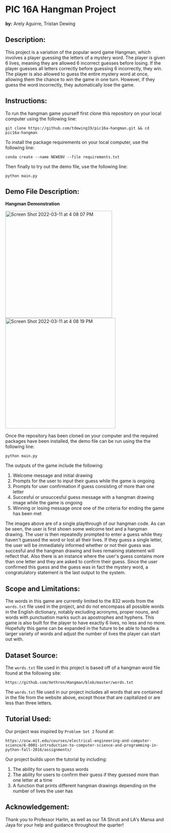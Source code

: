 # PIC 16A Hangman Project

**by:** Arely Aguirre, Tristan Dewing

## Description:

This project is a variation of the popular word game Hangman, which involves a player guessing the letters of a mystery word. The player is given 6 lives, meaning they are allowed 6 incorrect guesses before losing. If the player guesses all letters correctly before guessing 6 incorrectly, they win. The player is also allowed to guess the entire mystery word at once, allowing them the chance to win the game in one turn. However, if they guess the word incorrectly, they automatically lose the game.

## Instructions:

To run the hangman game yourself first clone this repository on your local computer using the following line:

```
git clone https://github.com/tdewing19/pic16a-hangman.git && cd pic16a-hangman
```

To install the package requirements on your local computer, use the following line:

```
conda create --name NEWENV --file requirements.txt
```

Then finally to try out the demo file, use the following line:

```
python main.py
```

## Demo File Description:
**Hangman Demonstration**    
<p float="left">
  <img width="334" alt="Screen Shot 2022-03-11 at 4 08 07 PM" src="https://user-images.githubusercontent.com/97066669/157994427-e33c81fa-3f73-49f9-8cea-181526a589d0.png">
  <img width="345" alt="Screen Shot 2022-03-11 at 4 08 19 PM" src="https://user-images.githubusercontent.com/97066669/157994429-1038b144-da80-480a-97f8-8e8a4ba54acb.png"> 
</p>

Once the repository has been cloned on your computer and the required packages have been installed, the demo file can be run using the the following line: 

```
python main.py
```
The outputs of the game include the following:
  1. Welcome message and initial drawing
  2. Prompts for the user to input their guess while the game is ongoing
  3. Prompts for user confirmation if guess consisting of more than one letter
  4. Succesful or unsuccesful guess message with a hangman drawing image while the game is ongoing
  5. Winning or losing message once one of the criteria for ending the game has been met

The images above are of a single playthrough of our hangman code. As can be seen, the user is first shown some welcome text and a hangman drawing. The user is then repeatedly prompted to enter a guess while they haven't guessed the word or lost all their lives. If they guess a single letter, the user will be immediately informed whether or not their guess was succesful and the hangman drawing and lives remaining statement will reflect that. Also there is an instance where the user's guess contains more than one letter and they are asked to confirm their guess. Since the user confirmed this guess and the guess was in fact the mystery word, a congratulatory statement is the last output to the system.


## Scope and Limitations:

The words in this game are currently limited to the 832 words from the `words.txt` file used in the project, and do not encompass all possible words in the English dictionary, notably excluding acronyms, proper nouns, and words with punctuation marks such as apostrophes and hyphens. This game is also built for the player to have exactly 6 lives, no less and no more. Hopefully this game can be expanded in the future to be able to handle a larger variety of words and adjust the number of lives the player can start out with.

## Dataset Source:

The `words.txt` file used in this project is based off of a hangman word file found at the following site:

```
https://github.com/Xethron/Hangman/blob/master/words.txt
```
The `words.txt` file used in our project includes all words that are contained in the file from the website above, except those that are capitalized or are less than three letters.

## Tutorial Used:

Our project was inspired by `Problem Set 2` found at:

```
https://ocw.mit.edu/courses/electrical-engineering-and-computer-science/6-0001-introduction-to-computer-science-and-programming-in-python-fall-2016/assignments/
```
Our project builds upon the tutorial by including:
  1. The ability for users to guess words
  2. The ability for users to confirm their guess if they guessed more than one letter at a time
  3. A function that prints different hangman drawings depending on the number of lives the user has

## Acknowledgement:

Thank you to Professor Harlin, as well as our TA Shruti and LA's Mansa and Jaya for your help and guidance throughout the quarter!
